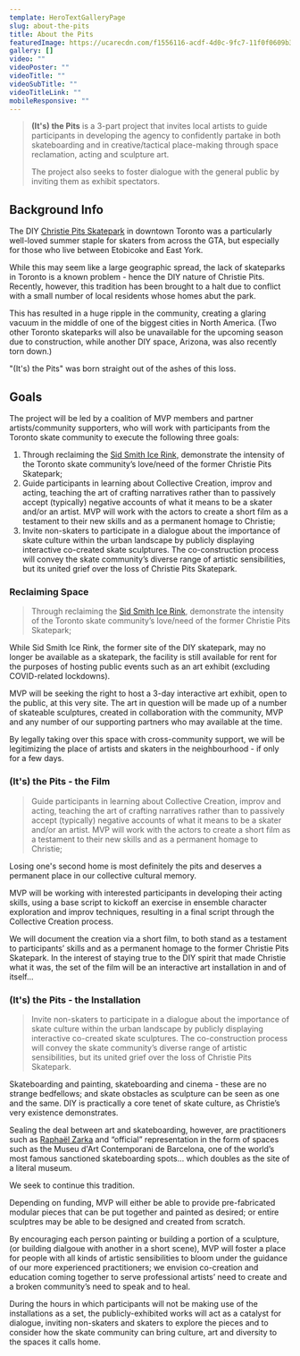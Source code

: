 ```yaml
---
template: HeroTextGalleryPage
slug: about-the-pits
title: About the Pits
featuredImage: https://ucarecdn.com/f1556116-acdf-4d0c-9fc7-11f0f0609b37/
gallery: []
video: ""
videoPoster: ""
videoTitle: ""
videoSubTitle: ""
videoTitleLink: ""
mobileResponsive: ""
---
```

> [](http://raphaelzarka.com/)**(It's) the Pits** is a 3-part project that invites local artists to guide participants in developing the agency to confidently partake in both skateboarding and in creative/tactical place-making through space reclamation, acting and sculpture art.
>
> The project also seeks to foster dialogue with the general public by inviting them as exhibit spectators.

## Background Info

The DIY [Christie Pits Skatepark](https://www.instagram.com/cpskateboardpark/?hl=en) in downtown Toronto was a particularly well-loved summer staple for skaters from across the GTA, but especially for those who live between Etobicoke and East York.

While this may seem like a large geographic spread, the lack of skateparks in Toronto is a known problem - hence the DIY nature of Christie Pits. Recently, however, this tradition has been brought to a halt due to conflict with a small number of local residents whose homes abut the park.

This has resulted in a huge ripple in the community, creating a glaring vacuum in the middle of one of the biggest cities in North America. (Two other Toronto skateparks will also be unavailable for the upcoming season due to construction, while another DIY space, Arizona, was also recently torn down.)

"(It's) the Pits" was born straight out of the ashes of this loss.

## Goals

The project will be led by a coalition of MVP members and partner artists/community supporters, who will work with participants from the Toronto skate community to execute the following three goals:

1. Through reclaiming the [Sid Smith Ice Rink,](https://goo.gl/maps/wz3kgFkW4bYsXBvq7) demonstrate the intensity of the Toronto skate community’s love/need of the former Christie Pits Skatepark;
2. Guide participants in learning about Collective Creation, improv and acting, teaching the art of crafting narratives rather than to passively accept (typically) negative accounts of what it means to be a skater and/or an artist. MVP will work with the actors to create a short film as a testament to their new skills and as a permanent homage to Christie;
3. Invite non-skaters to participate in a dialogue about the importance of skate culture within the urban landscape by publicly displaying interactive co-created skate sculptures. The co-construction process will convey the skate community’s diverse range of artistic sensibilities, but its united grief over the loss of Christie Pits Skatepark.

### Reclaiming Space

> Through reclaiming the [Sid Smith Ice Rink](https://goo.gl/maps/wz3kgFkW4bYsXBvq7), demonstrate the intensity of the Toronto skate community’s love/need of the former Christie Pits Skatepark;

While Sid Smith Ice Rink, the former site of the DIY skatepark, may no longer be available as a skatepark, the facility is still available for rent for the purposes of hosting public events such as an art exhibit (excluding COVID-related lockdowns).

MVP will be seeking the right to host a 3-day interactive art exhibit, open to the public, at this very site. The art in question will be made up of a number of skateable sculptures, created in collaboration with the community, MVP and any number of our supporting partners who may available at the time.

By legally taking over this space with cross-community support, we will be legitimizing the place of artists and skaters in the neighbourhood - if only for a few days.

### (It's) the Pits - the Film

> Guide participants in learning about Collective Creation, improv and acting, teaching the art of crafting narratives rather than to passively accept (typically) negative accounts of what it means to be a skater and/or an artist. MVP will work with the actors to create a short film as a testament to their new skills and as a permanent homage to Christie;

Losing one's second home is most definitely the pits and deserves a permanent place in our collective cultural memory.

MVP will be working with interested participants in developing their acting skills, using a base script to kickoff an exercise in ensemble character exploration and improv techniques, resulting in a final script through the Collective Creation process.

We will document the creation via a short film, to both stand as a testament to participants’ skills and as a permanent homage to the former Christie Pits Skatepark. In the interest of staying true to the DIY spirit that made Christie what it was, the set of the film will be an interactive art installation in and of itself...

### (It's) the Pits - the Installation

> Invite non-skaters to participate in a dialogue about the importance of skate culture within the urban landscape by publicly displaying interactive co-created skate sculptures. The co-construction process will convey the skate community’s diverse range of artistic sensibilities, but its united grief over the loss of Christie Pits Skatepark.

Skateboarding and painting, skateboarding and cinema - these are no strange bedfellows; and skate obstacles as sculpture can be seen as one and the same. DIY is practically a core tenet of skate culture, as Christie’s very existence demonstrates.

Sealing the deal between art and skateboarding, however, are practitioners such as [Raphaël Zarka](http://raphaelzarka.com/) and  “official” representation in the form of spaces such as the Museu d'Art Contemporani de Barcelona, one of the world’s most famous sanctioned skateboarding spots… which doubles as the site of a literal museum.

We seek to continue this tradition.

Depending on funding, MVP will either be able to provide pre-fabricated modular pieces that can be put together and painted as desired; or entire sculptres may be able to be designed and created from scratch.

By encouraging each person painting or building a portion of a sculpture, (or building dialgoue with another in a short scene), MVP will foster a place for people with all kinds of artistic sensibilities to bloom under the guidance of our more experienced practitioners; we envision co-creation and education coming together to serve professional artists’ need to create and a broken community’s need to speak and to heal.

During the hours in which participants will not be making use of the installations as a set, the publicly-exhibited works will act as a catalyst for dialogue, inviting non-skaters and skaters to explore the pieces and to consider how the skate community can bring culture, art and diversity to the spaces it calls home.